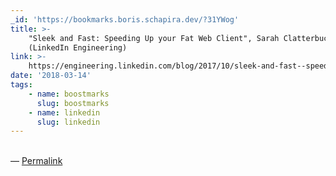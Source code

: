 ```yaml
---
_id: 'https://bookmarks.boris.schapira.dev/?31YWog'
title: >-
    "Sleek and Fast: Speeding Up your Fat Web Client", Sarah Clatterbuck
    (LinkedIn Engineering)
link: >-
    https://engineering.linkedin.com/blog/2017/10/sleek-and-fast--speeding-up-your-fat-web-client
date: '2018-03-14'
tags:
    - name: boostmarks
      slug: boostmarks
    - name: linkedin
      slug: linkedin
---
```


<br>&#8212;
<a href="https://bookmarks.boris.schapira.dev/?31YWog" title="Permalink">Permalink</a>
